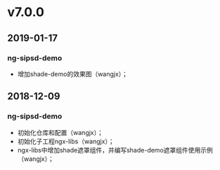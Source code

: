 # v7.0.0
## 2019-01-17
### ng-sipsd-demo
- 增加shade-demo的效果图（wangjx）；

## 2018-12-09
### ng-sipsd-demo
- 初始化仓库和配置（wangjx）；
- 初始化子工程ngx-libs（wangjx）；
- ngx-libs中增加shade遮罩组件，并编写shade-demo遮罩组件使用示例（wangjx）；